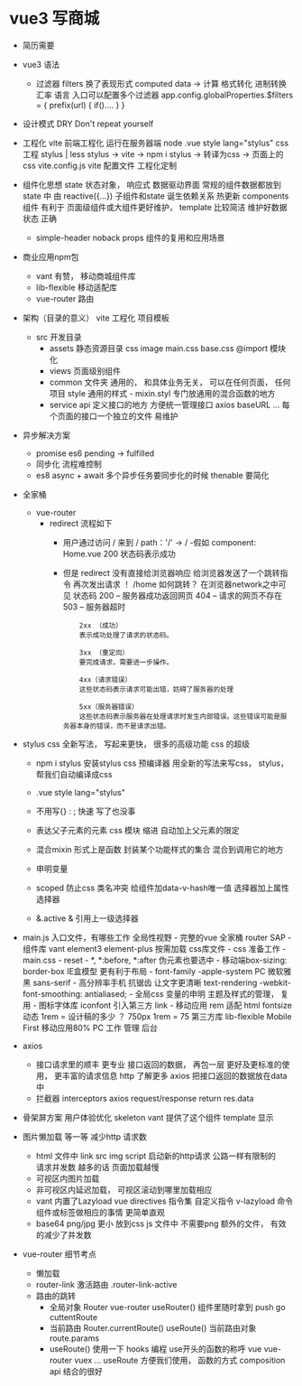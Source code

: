 # vue3 写商城
- 简历需要

- vue3 语法
    - 过滤器 filters    换了表现形式
        computed data -> 计算
        格式转化 进制转换  汇率  语言
        入口可以配置多个过滤器
        app.config.globalProperties.$filters = {
            prefix(url) {
                if()....
            }
        }

- 设计模式
    DRY Don't repeat yourself

- 工程化  vite
    前端工程化  运行在服务器端  node
    .vue  style lang="stylus"   css  工程  stylus | less
    stylus -> vite  -> npm i stylus  -> 转译为css ->  页面上的css
    vite.config.js  vite 配置文件  工程化定制

- 组件化思想
    state  状态对象， 响应式   数据驱动界面
    常规的组件数据都放到state 中  由 reactive({...})
    子组件和state 诞生依赖关系  热更新 
    components 组件  有利于 页面级组件或大组件更好维护， template 比较简洁
    维护好数据状态  正确
    - simple-header
        noback  props  组件的复用和应用场景


- 商业应用npm包
    - vant 有赞，  移动商城组件库
    - lib-flexible   移动适配库
    - vue-router  路由  

- 架构（目录的意义）
     vite  工程化   项目模板
     - src   开发目录
         - assets  静态资源目录
               css  image
               main.css  base.css  @import  模块化
         - views  页面级别组件
         - common  文件夹
            通用的， 和具体业务无关， 可以在任何页面， 任何项目
            style 通用的样式
                - mixin.styl
                    专门放通用的混合函数的地方
        - service  api
            定义接口的地方
            方便统一管理接口  axios  baseURL ...
            每个页面的接口一个独立的文件   易维护

- 异步解决方案
    - promise  es6  pending -> fulfilled
    - 同步化   流程难控制
    - es8 async + await  多个异步任务要同步化的时候  thenable 要简化 
        

- 全家桶
    - vue-router
        - redirect
           流程如下
           - 用户通过访问 / 来到  /   path：'/'  -> /
           -假如  component: Home.vue  200 状态码表示成功
           - 但是 redirect 
                  没有直接给浏览器响应
                  给浏览器发送了一个跳转指令
                  再次发出请求 ！    /home    如何跳转？  在浏览器network之中可见 状态码 
                     200 – 服务器成功返回网页
                     404 – 请求的网页不存在
                     503 – 服务器超时
                    
                     2xx （成功）
                     表示成功处理了请求的状态码。

                     3xx （重定向）
                     要完成请求，需要进一步操作。

                     4xx（请求错误）
                     这些状态码表示请求可能出错，妨碍了服务器的处理

                     5xx（服务器错误）
                     这些状态码表示服务器在处理请求时发生内部错误。这些错误可能是服务器本身的错误，而不是请求出错。

- stylus
    css 全新写法， 写起来更快， 很多的高级功能
    css 的超级
    - npm  i  stylus
          安装stylus   css  预编译器
          用全新的写法来写css， stylus， 帮我们自动编译成css

    - .vue style  lang="stylus"
    - 不用写{}  : ;  快速
        写了也没事
    - 表达父子元素的元素   css 模块
        缩进   自动加上父元素的限定
    - 混合mixin
        形式上是函数
        封装某个功能样式的集合
        混合到调用它的地方
    - 申明变量
    - scoped
        防止css 类名冲突 
        给组件加data-v-hash唯一值
        选择器加上属性选择器
    - &.active
        & 引用上一级选择器

- main.js   入口文件，有哪些工作
       全局性视野
       - 完整的vue  全家桶
              router  SAP
       - 组件库
            vant element3  element-plus
            按需加载
            css库文件
       - css  准备工作
           - main.css
               - reset 
                - *, *:before, *:after  伪元素也要选中
                - 移动端box-sizing: border-box  IE盒模型   更有利于布局
                - font-family  -apple-system  PC  微软雅黑  sans-serif
                - 高分辨率手机   抗锯齿  让文字更清晰
                    text-rendering
                    -webkit-font-smoothing: antialiased;
            - 全局css   变量的申明   主题及样式的管理，   复用
       - 图标字体库     <link rel="stylesheet" href="https://at.alicdn.com/t/font_1623819_3g3arzgtlmk.css">
            iconfont
            引入第三方  link 
           - 移动应用 
               rem   适配   html fontsize  动态  1rem = 设计稿的多少 ？  750px   1rem = 75 
               第三方库  lib-flexible
               Mobile First   移动应用80%
               PC  工作   管理   后台

- axios
    - 接口请求里的顺丰
        更专业
        接口返回的数据， 再包一层  更好及更标准的使用， 更丰富的请求信息
        http 了解更多 
        axios 把接口返回的数据放在data中
    - 拦截器  interceptors
        axios  request/response
        return res.data 

- 骨架屏方案  用户体验优化
    skeleton  vant 提供了这个组件
    <van-skeleton :row="3" :loading="state.loading">
        template 显示
    </van-skeleton> 

- 图片懒加载
    等一等  减少http 请求数
    - html 文件中 link src img script 启动新的http请求
        公路一样有限制的    
        请求并发数  越多的话 页面加载越慢
    - 可视区内图片加载
    - 非可视区内延迟加载， 可视区滚动到哪里加载相应
    - vant 内置了Lazyload
        vue directives  指令集  自定义指令 v-lazyload
        命令组件或标签做相应的事情
        更简单直观
    - base64 png/jpg 更小  放到css  js 文件中 不需要png 额外的文件， 有效的减少了并发数

- vue-router 细节考点
    - 懒加载
    - router-link  激活路由
        .router-link-active
    - 路由的跳转
        - 全局对象  Router  vue-router  useRouter()  组件里随时拿到
            push    go  cuttentRoute
        - 当前路由  Router.currentRoute()
            useRoute() 当前路由对象
            route.params
        - useRoute()  使用一下  hooks  编程
            use开头的函数的称呼
            vue vue-router  vuex  ...  useRoute  方便我们使用， 函数的方式
            composition  api  结合的很好
            

               
